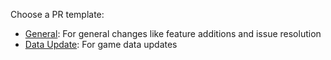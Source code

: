 Choose a PR template:

* [General](?expand=1&template=.github/PULL_REQUEST_TEMPLATE/default.md): For general changes like feature additions
  and issue resolution
* [Data Update](?expand=1&template=.github/PULL_REQUEST_TEMPLATE/data_update.md): For game data updates
